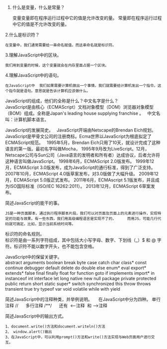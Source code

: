 
1. 什么是变量，什么是常量？
    
    
    变量变量即在程序运行过程中它的值是允许改变的量。 
    常量即在程序运行过程中它的值是不允许改变的量。

2.什么是标识符？
    
    
    在变量中，我们通常需要给一串命名赋值，而这串命名就是标识符。

3.理解JavaScript中的区块。
    
    
    我们用到变量的时候，这个变量就会在内存里面占据一个区块。

4.理解JavaScript中的语句。
    
    
    在JavaScript中  我们如果需要计算机做出一个事情，我们就需要给计算机发出一个指令，这个指令就是语句。意思就是告诉计算机应该做什么。
    


JavaScript的组成，他们的全称是什么？中文名字是什么？
    
    JavaScript是由核心（ECMAScript）文档对象模型（DOM）浏览器对象模型（BOM）组成。全称是Japan's leading house supplying franchise 。
    中文名叫：计算机脚本语言。


JavaScript的发展简史。
   
    JavaScript开端由Netscape的Brendan Eich规划。JavaScript是甲骨文公司的注册商标。Ecma世界以JavaScript为根底拟定了ECMAScript规范。
    1995年5月，Brendan Eich只用了10天，就设计完成了这种语言的第一版。最初名字叫做Mocha，
    1995年9月改为LiveScript。12月，Netscape公司与Sun公司（Java语言的发明者和所有者）达成协议，后者允许将这种语言叫做JavaScript。
    1998年6月，ECMAScript 2.0版发布。
    1999年12月，ECMAScript 3.0版发布，成为JavaScript的通行标准，得到了广泛支持。
    2007年10月，ECMAScript 4.0版草案发布，对3.0版做了大幅升级。
    2009年12月，ECMAScript 5.0版正式发布。
    2011年6月，ECMAscript 5.1版发布，并且成为ISO国际标准（ISO/IEC 16262:2011）。
    2013年12月，ECMAScript 6草案发布。
    

简述JavaScript的能干的事。
    
    JS是一种页面脚本，通过执行程序脚本片段，我们可以对页面及页面上的元素进行操作，实现特定的功能与效果。有一些东西，我们用高级编程语言是实现不了的，     而用JS，可能几行代码就可搞定。比如，显示当前系统时间等。
    

标识符的命名规则。
    
    标识符是由一系列字符组成，其中包括大小写字母、数字、下划线（_）$ 和 @ 字符。标识符不能以数字开头，也不能包含空格。
    

JavaScript中的保留关键字。
    
    abstract	arguments	boolean	break	byte case	catch	char	class*	const continue	debugger	default	delete	do
    double	else	enum*	eval	export* extends*	false	final	finally	float for	function	goto	if	implements
    import*	in	instanceof	int	interface let	long	native	new	null package	private	protected	public	return
    short	static	super*	switch	synchronized this	throw	throws	transient	true try	typeof	var	void	volatile
    while	with	yield


简述JavaScript中的注释种类，并举例说明。
    
    在JavaScript中分为四种。
      单行注释   //
      多行注释   /**/
      还有  <--注释  和 -->注释
    

简述JavaScript中的输出方式。
    
    1、document.write()方法和document.writeln()方法
    2、 window.alert()输出
    3、在JavaScript中，可以利用prompt()方法和write()方法实现与Web页面用户进行交互。
